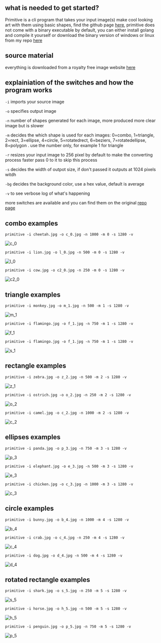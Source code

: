 ## what is needed to get started?
Primitive is a cli program that takes your input image(s) make cool looking art with them using basic shapes, find the github page [here](https://github.com/fogleman/primitive), 
primitive does not come with a binary executable by default, you can either install golang and compile it yourself or download the binary version of windows or linux from my repo [here](https://github.com/junguler/easy-primitive-batch)

## source material
everything is downloaded from a royalty free image website [here](https://free-images.com/)

## explainiation of the switches and how the program works
`-i` imports your source image

`-o` specifies output image

`-n` number of shapes generated for each image, more produced more clear image but is slower

`-m` decides the which shape is used for each images: 0=combo, 1=triangle, 2=rect, 3=ellipse, 4=circle, 5=rotatedrect, 6=beziers, 7=rotatedellipse, 8=polygon . use the number only, for example 1 for triangle

`-r` resizes your input image to 256 pixel by default to make the converting process faster pass 0 to it to skip this process

`-s` decides the width of outpot size, if don't passed it outputs at 1024 pixels witdh

`-bg` decides the background color, use a hex value, default is average

`-v` to see verbose log of what's happening

more switches are available and you can find them on the original [repo page](https://github.com/fogleman/primitive)

## combo examples
```
primitive -i cheetah.jpg -o c_0.jpg -n 1000 -m 0 -s 1280 -v
```
![c_0](https://user-images.githubusercontent.com/59083599/134971033-2042574c-545c-452b-b3f4-19592dec42af.jpg)

```
primitive -i lion.jpg -o l_0.jpg -n 500 -m 0 -s 1280 -v
```
![l_0](https://user-images.githubusercontent.com/59083599/134971423-39221aa7-505a-4a66-8ec3-49145bead5e2.jpg)

```
primitive -i cow.jpg -o c2_0.jpg -n 250 -m 0 -s 1280 -v
```
![c2_0](https://user-images.githubusercontent.com/59083599/134971626-6c228a14-f4b4-41d9-9c7e-762dda5881df.jpg)

## triangle examples
```
primitive -i monkey.jpg -o m_1.jpg -n 500 -m 1 -s 1280 -v
```
![m_1](https://user-images.githubusercontent.com/59083599/134972132-dbfe66d5-69bb-4e52-833a-8c0960b562f3.jpg)

```
primitive -i flamingo.jpg -o f_1.jpg -n 750 -m 1 -s 1280 -v
```
![f_1](https://user-images.githubusercontent.com/59083599/134972327-1199f59e-8000-4216-b442-c2e8f21a0541.jpg)

```
primitive -i flamingo.jpg -o f_1.jpg -n 750 -m 1 -s 1280 -v
```
![s_1](https://user-images.githubusercontent.com/59083599/134972589-b1671705-2aa1-43b8-b35f-f32a0199ead6.jpg)

## rectangle examples
```
primitive -i zebra.jpg -o z_2.jpg -n 500 -m 2 -s 1280 -v
```
![z_1](https://user-images.githubusercontent.com/59083599/134973168-74b107f8-2cbb-4b4b-a25f-aaaead4de70f.jpg)

```
primitive -i ostrich.jpg -o o_2.jpg -n 250 -m 2 -s 1280 -v
```
![o_2](https://user-images.githubusercontent.com/59083599/134973796-00692ef2-86a3-440e-93f0-dd08689db5f6.jpg)

```
primitive -i camel.jpg -o c_2.jpg -n 1000 -m 2 -s 1280 -v
```
![c_2](https://user-images.githubusercontent.com/59083599/134974054-9683101a-4cdd-4ad3-be77-a106ba7bc641.jpg)

## ellipses examples
```
primitive -i panda.jpg -o p_3.jpg -n 750 -m 3 -s 1280 -v
```
![p_3](https://user-images.githubusercontent.com/59083599/134974745-1b72e668-e744-46a3-b1dd-3773498a9e11.jpg)

```
primitive -i elephant.jpg -o e_3.jpg -n 500 -m 3 -s 1280 -v
```
![e_3](https://user-images.githubusercontent.com/59083599/134975167-5d66f940-1b15-4000-950d-0a8a53af4d7d.jpg)

```
primitive -i chicken.jpg -o c_3.jpg -n 1000 -m 3 -s 1280 -v
```
![c_3](https://user-images.githubusercontent.com/59083599/134975585-931520d8-6c15-421b-85bd-929c4463662f.jpg)

## circle examples
```
primitive -i bunny.jpg -o b_4.jpg -n 1000 -m 4 -s 1280 -v
```
![b_4](https://user-images.githubusercontent.com/59083599/134976622-8e98b641-9d20-42bb-a4af-12492717f630.jpg)

```
primitive -i crab.jpg -o c_4.jpg -n 250 -m 4 -s 1280 -v
```
![c_4](https://user-images.githubusercontent.com/59083599/134977192-96c1d0b4-c996-4613-9d12-5cc9647d5680.jpg)

```
primitive -i dog.jpg -o d_4.jpg -n 500 -m 4 -s 1280 -v
```
![d_4](https://user-images.githubusercontent.com/59083599/134977419-fbac4e68-ba1f-4aff-a766-b4cefc4b6eb7.jpg)

## rotated rectangle examples

```
primitive -i shark.jpg -o s_5.jpg -n 250 -m 5 -s 1280 -v
```
![s_5](https://user-images.githubusercontent.com/59083599/134978886-19e04a2f-0eb6-4f1e-a396-26dd6f41b780.jpg)

```
primitive -i horse.jpg -o h_5.jpg -n 500 -m 5 -s 1280 -v
```
![h_5](https://user-images.githubusercontent.com/59083599/134979064-3e9fd0fc-4558-4bd8-9953-55b0ee69e9d1.jpg)

```
primitive -i penguin.jpg -o p_5.jpg -n 750 -m 5 -s 1280 -v
```
![p_5](https://user-images.githubusercontent.com/59083599/134979287-abc4073a-07e9-40a9-981c-2d4a5d289755.jpg)
